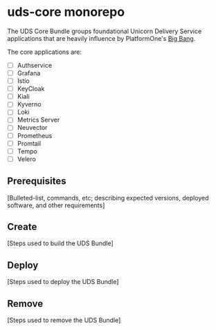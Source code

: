 # uds-core monorepo

The UDS Core Bundle groups foundational Unicorn Delivery Service applications that are heavily influence by PlatformOne's [Big Bang](https://repo1.dso.mil/big-bang/bigbang).

The core applications are:

- [ ] Authservice
- [ ] Grafana
- [ ] Istio
- [ ] KeyCloak
- [ ] Kiali
- [ ] Kyverno
- [ ] Loki
- [ ] Metrics Server
- [ ] Neuvector
- [ ] Prometheus
- [ ] Promtail
- [ ] Tempo
- [ ] Velero

## Prerequisites

[Bulleted-list, commands, etc; describing expected versions, deployed software, and other requirements]

## Create

[Steps used to build the UDS Bundle]

## Deploy

 [Steps used to deploy the UDS Bundle]

## Remove

[Steps used to remove the UDS Bundle]
